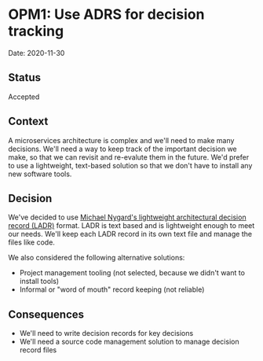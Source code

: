 # OPM1: Use ADRS for decision tracking
Date: 2020-11-30

## Status
Accepted

## Context
A microservices architecture is complex and we'll need to make many decisions.
We'll need a way to keep track of the important decision we make, so that we can revisit and re-evalute them in the future.
We'd prefer to use a lightweight, text-based solution so that we don't have to install any new software tools.

## Decision
We've decided to use [Michael Nygard's lightweight architectural decision record (LADR)](http://thinkrelevance.com/blog/2011/11/15/documenting-architecture-decisions) format.
LADR is text based and is lightweight enough to meet our needs.
We'll keep each LADR record in its own text file and manage the files like code.

We also considered the following alternative solutions:
* Project management tooling (not selected, because we didn't want to install tools)
* Informal or "word of mouth" record keeping (not reliable)

## Consequences
* We'll need to write decision records for key decisions
* We'll need a source code management solution to manage decision record files
